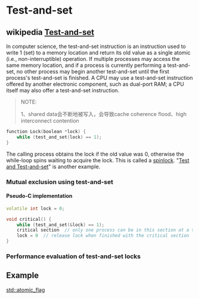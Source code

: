 # Test-and-set



## wikipedia [Test-and-set](http://en.wikipedia.org/wiki/Test-and-set)

In computer science, the test-and-set instruction is an instruction used to write 1 (set) to a memory location and return its old value as a single atomic (i.e., non-interruptible) operation. If multiple processes may access the same memory location, and if a process is currently performing a test-and-set, no other process may begin another test-and-set until the first process's test-and-set is finished. A CPU may use a test-and-set instruction offered by another electronic component, such as dual-port RAM; a CPU itself may also offer a test-and-set instruction.

> NOTE: 
>
> 1、shared data会不断地被写入，会导致cache coherence flood、high interconnect contention

```C++
function Lock(boolean *lock) { 
    while (test_and_set(lock) == 1); 
}
```

The calling process obtains the lock if the old value was 0, otherwise the while-loop spins waiting to acquire the lock. This is called a [spinlock](https://en.wikipedia.org/wiki/Spinlock). "[Test and Test-and-set](https://en.wikipedia.org/wiki/Test_and_test-and-set)" is another example.

### Mutual exclusion using test-and-set

#### Pseudo-C implementation

```C++
volatile int lock = 0;

void critical() {
    while (test_and_set(&lock) == 1);
    critical section  // only one process can be in this section at a time
    lock = 0  // release lock when finished with the critical section
}
```

### Performance evaluation of test-and-set locks



## Example

[std::atomic_flag](https://en.cppreference.com/w/cpp/atomic/atomic_flag)

